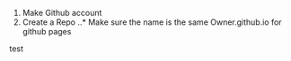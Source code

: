 1. Make Github account
2. Create a Repo
..* Make sure the name is the same 
Owner.github.io for github pages

test
